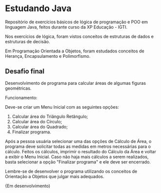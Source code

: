 # Estudando Java
Repositório de exercícios básicos de lógica de programação e POO em linguagem Java, feitos durante curso da XP Educação - IGTI.

Nos exercícios de lógica, foram vistos conceitos de estruturas de dados e estruturas de decisão.

Em Programação Orientada a Objetos, foram estudados conceitos de Herança, Encapsulamento e Polimorfismo.

## Desafio final

Desenvolvimento de programa para calcular áreas de algumas figuras geométricas.

Funcionamento:

Deve-se criar um Menu Inicial com as seguintes opções:

1) Calcular área do Triângulo Retângulo;
2) Calcular área do Círculo;
3) Calcular área do Quadrado;
4) Finalizar programa.

Após a pessoa usuária selecionar uma das opções de Cálculo de Área, o programa deve solicitar todas as medidas em metros necessárias para o cálculo.
Feitos os cálculos, imprimir o resultado do Cálculo da Área e voltar a exibir o Menu Inicial.
Caso não haja mais cálculos a serem realizados, basta selecionar a opção "Finalizar programa" e ele deve ser encerrado.

Lembre-se de desenvolver o programa utilizando os conceitos de Orientação a Objetos que julgar mais adequados.

{Em desenvolvimento)